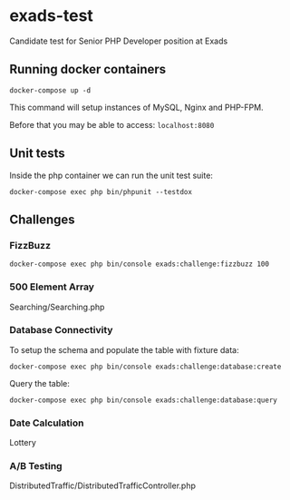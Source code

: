 # exads-test
Candidate test for Senior PHP Developer position at Exads

## Running docker containers
```docker
docker-compose up -d
```
This command will setup instances of MySQL, Nginx and PHP-FPM.

Before that you may be able to access: ``localhost:8080``

## Unit tests

Inside the php container we can run the unit test suite:

```docker
docker-compose exec php bin/phpunit --testdox
```

## Challenges

### FizzBuzz
```docker
docker-compose exec php bin/console exads:challenge:fizzbuzz 100
```

### 500 Element Array

Searching/Searching.php

### Database Connectivity

To setup the schema and populate the table with fixture data:
```docker
docker-compose exec php bin/console exads:challenge:database:create
```

Query the table:
```docker
docker-compose exec php bin/console exads:challenge:database:query
```

### Date Calculation

Lottery

### A/B Testing

DistributedTraffic/DistributedTrafficController.php
